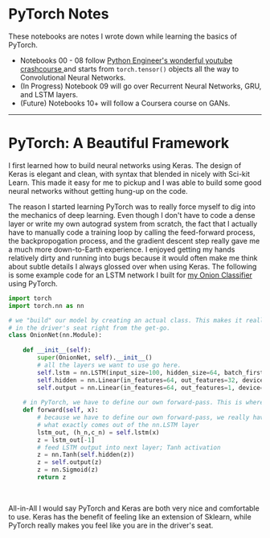 # PyTorch Notes

These notebooks are notes I wrote down while learning the basics of PyTorch.
- Notebooks 00 - 08 follow <a href='https://www.youtube.com/watch?v=c36lUUr864M&t=12863s'> Python Engineer's wonderful youtube crashcourse </a> and starts from ```torch.tensor()``` objects all the way to Convolutional Neural Networks.
- (In Progress) Notebook 09 will go over Recurrent Neural Networks, GRU, and LSTM layers.
- (Future) Notebooks 10+ will follow a Coursera course on GANs.

---

# PyTorch: A Beautiful Framework

I first learned how to build neural networks using Keras. The design of Keras is elegant and clean, with syntax that blended in nicely with Sci-kit Learn. This made it easy for me to pickup and I was able to build some good neural networks without getting hung-up on the code.

The reason I started learning PyTorch was to really force myself to dig into the mechanics of deep learning. Even though I don't have to code a dense layer or write my own autograd system from scratch, the fact that I actually have to manually code a training loop by calling the feed-forward process, the backpropogation process, and the gradient descent step really gave me a much more down-to-Earth experience. I enjoyed getting my hands relatively dirty and running into bugs because it would often make me think about subtle details I always glossed over when using Keras. The following is some example code for an LSTM network I built for <a href='https://github.com/hermanyu/the-onion-classifier'> my Onion Classifier </a> using PyTorch.

```python
import torch
import torch.nn as nn

# we "build" our model by creating an actual class. This makes it really feel like we are
# in the driver's seat right from the get-go.
class OnionNet(nn.Module): 
    
    def __init__(self):
        super(OnionNet, self).__init__()
        # all the layers we want to use go here. 
        self.lstm = nn.LSTM(input_size=100, hidden_size=64, batch_first=True, device='cuda')
        self.hidden = nn.Linear(in_features=64, out_features=32, device='cuda')
        self.output = nn.Linear(in_features=64, out_features=1, device='cuda')
    
    # in PyTorch, we have to define our own forward-pass. This is where we connect the layers.
    def forward(self, x):
        # because we have to define our own forward-pass, we really have to understand
        # what exactly comes out of the nn.LSTM layer 
        lstm_out, (h_n,c_n) = self.lstm(x)
        z = lstm_out[-1]
        # feed LSTM output into next layer; Tanh activation
        z = nn.Tanh(self.hidden(z))
        z = self.output(z)
        z = nn.Sigmoid(z)
        return z
```

<br>

All-in-All I would say PyTorch and Keras are both very nice and comfortable to use. Keras has the benefit of feeling like an extension of Sklearn, while PyTorch really makes you feel like you are in the driver's seat.